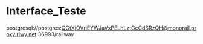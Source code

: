 # Interface_Teste

postgresql://postgres:QGtXjOVriEYWJaVxPELhLztGcCdSRzQH@monorail.proxy.rlwy.net:36993/railway